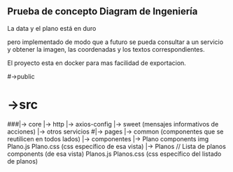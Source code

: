 ## **Prueba de concepto Diagram de Ingeniería**

La data y el plano está en duro

pero implementado de modo que a futuro se pueda consultar a un servicio y obtener la imagen, las coordenadas y los textos correspondientes.

El proyecto esta en docker para mas facilidad de exportacion.


#->public
# **->src**
 ###|-> core
	|-> http
	|-> axios-config
	|-> sweet (mensajes informativos de acciones)
	|-> otros servicios
 #|-> pages
	|-> common (componentes que se reutilicen en todos lados)
		|-> componentes
	|-> Plano 
		components 
		    img
		Plano.js 
		Plano.css (css específico de esa vista)
	|-> Planos // Lista de planos
		components (de esa vista)
		Planos.js 
		Planos.css (css específico del listado de planos)
		
